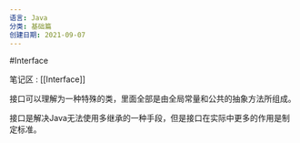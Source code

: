 ```yaml
---
语言: Java
分类: 基础篇
创建日期: 2021-09-07
---
```

#Interface


笔记区 : [[Interface]]

接口可以理解为一种特殊的类，里面全部是由全局常量和公共的抽象方法所组成。

接口是解决Java无法使用多继承的一种手段，但是接口在实际中更多的作用是制定标准。